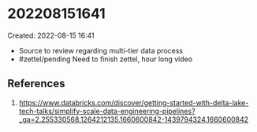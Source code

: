 # 202208151641
Created: 2022-08-15 16:41

- Source to review regarding multi-tier data process
- #zettel/pending Need to finish zettel, hour long video

## References
1. https://www.databricks.com/discover/getting-started-with-delta-lake-tech-talks/simplify-scale-data-engineering-pipelines?_ga=2.255330568.1264212135.1660600842-1439794324.1660600842